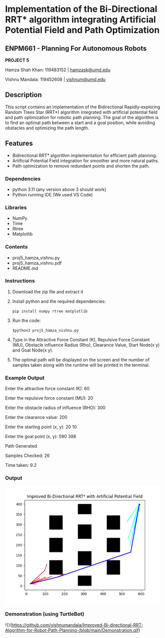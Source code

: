 # Implementation of the Bi-Directional RRT* algorithm integrating Artificial Potential Field and Path Optimization



## ENPM661 - Planning For Autonomous Robots 

**PROJECT 5**

Hamza Shah Khan: 119483152 | hamzask@umd.edu

Vishnu Mandala: 119452608 | vishnum@umd.edu

## Description

This script contains an implementation of the Bidirectional Rapidly-exploring Random Trees Star (RRT*) algorithm integrated with artificial potential field and path optimization for robotic path planning. The goal of the algorithm is to find an optimal path between a start and a goal position, while avoiding obstacles and optimizing the path length.

## Features
* Bidirectional RRT* algorithm implementation for efficient path planning.
* Artificial Potential Field integration for smoother and more natural paths.
* Path optimization to remove redundant points and shorten the path.

### **Dependencies**

* python 3.11 (any version above 3 should work)
* Python running IDE (We used VS Code)

### **Libraries**
* NumPy
* Time
* Rtree
* Matplotlib

### **Contents**

* proj5_hamza_vishnu.py	
* proj5_hamza_vishnu.pdf
* README.md

### **Instructions**
1. Download the zip file and extract it
	
2. Install python and the required dependencies: 

	`pip install numpy rtree matplotlib`
	
3. Run the code:

	`$python3 proj5_hamza_vishnu.py`
	
4. Type in the Attractive Force Constant (K), Repulsive Force Constant (MU), Obstacle influence Radius (Rho), Clearance Value, Start Node(x y) and Goal Node(x y).
5. The optimal path will be displayed on the screen and the number of samples taken along with the runtime will be printed in the terminal.

### **Example Output**
Enter the attractive force constant (K): 60

Enter the repulsive force constant (MU): 20

Enter the obstacle radius of influence (RHO): 300

Enter the clearance value: 200

Enter the starting point (x, y): 20 10

Enter the goal point (x, y): 590 398

Path Generated

Samples Checked: 26

Time taken: 9.2

### Output
![](https://github.com/vishnumandala/Improved-Bi-directional-RRT-Algorithm-for-Robot-Path-Planning-/blob/main/Improved%20Bidirectional%20RRT%20Star.png)

### Demonstration (using TurtleBot)
!{}(https://github.com/vishnumandala/Improved-Bi-directional-RRT-Algorithm-for-Robot-Path-Planning-/blob/main/Demonstration.gif)
